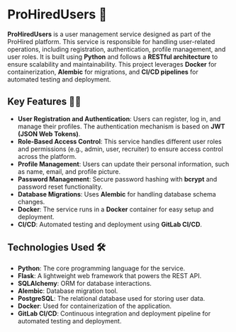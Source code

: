 # ProHiredUsers 🚀

**ProHiredUsers** is a user management service designed as part of the ProHired platform. This service is responsible for handling user-related operations, including registration, authentication, profile management, and user roles. It is built using **Python** and follows a **RESTful architecture** to ensure scalability and maintainability. This project leverages **Docker** for containerization, **Alembic** for migrations, and **CI/CD pipelines** for automated testing and deployment.

## Key Features 🔑✨

- **User Registration and Authentication**: Users can register, log in, and manage their profiles. The authentication mechanism is based on **JWT (JSON Web Tokens)**.
- **Role-Based Access Control**: This service handles different user roles and permissions (e.g., admin, user, recruiter) to ensure access control across the platform.
- **Profile Management**: Users can update their personal information, such as name, email, and profile picture.
- **Password Management**: Secure password hashing with **bcrypt** and password reset functionality.
- **Database Migrations**: Uses **Alembic** for handling database schema changes.
- **Docker**: The service runs in a **Docker** container for easy setup and deployment.
- **CI/CD**: Automated testing and deployment using **GitLab CI/CD**.

## Technologies Used 🛠️

- **Python**: The core programming language for the service.
- **Flask**: A lightweight web framework that powers the REST API.
- **SQLAlchemy**: ORM for database interactions.
- **Alembic**: Database migration tool.
- **PostgreSQL**: The relational database used for storing user data.
- **Docker**: Used for containerization of the application.
- **GitLab CI/CD**: Continuous integration and deployment pipeline for automated testing and deployment.

